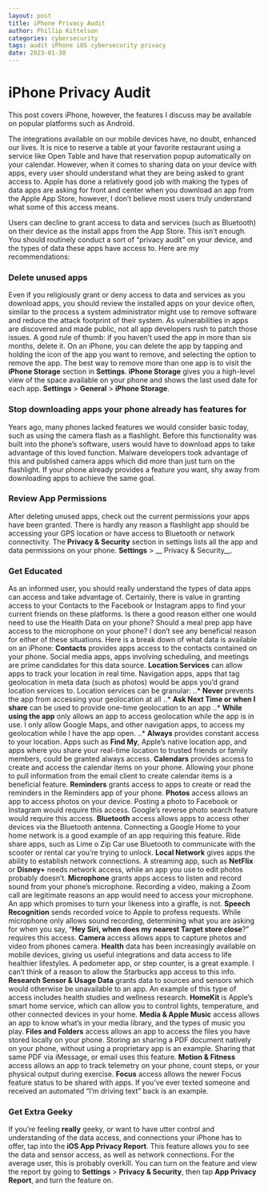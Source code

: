 ```yaml
---
layout: post
title: iPhone Privacy Audit
author: Phillip Kittelson
categories: cybersecurity
tags: audit iPhone iOS cybersecurity privacy
date: 2023-01-30
---
```

# iPhone Privacy Audit

This post covers iPhone, however, the features I discuss may be available on popular platforms such as Android.

The integrations available on our mobile devices have, no doubt, enhanced our lives. It is nice to reserve a table at your favorite restaurant using a service like Open Table and have that reservation popup automatically on your calendar. However, when it comes to sharing data on your device with apps, every user should understand what they are being asked to grant access to. Apple has done a relatively good job with making the types of data apps are asking for front and center when you download an app from the Apple App Store, however, I don’t believe most users truly understand what some of this access means.

Users can decline to grant access to data and services (such as Bluetooth) on their device as the install apps from the App Store. This isn’t enough. You should routinely conduct a sort of “privacy audit” on your device, and the types of data these apps have access to. Here are my recommendations:

### Delete unused apps
Even if you religiously grant or deny access to data and services as you download apps, you should review the installed apps on your device often, similar to the process a system administrator might use to remove software and reduce the attack footprint of their system. As vulnerabilities in apps are discovered and made public, not all app developers rush to patch those issues. A good rule of thumb: if you haven’t used the app in more than six months, delete it. On an iPhone, you can delete the app by tapping and holding the icon of the app you want to remove, and selecting the option to remove the app. The best way to remove more than one app is to visit the __iPhone Storage__ section in __Settings__. __iPhone Storage__ gives you a high-level view of the space available on your phone and shows the last used date for each app. __Settings__ > __General__ > __iPhone Storage__.

### Stop downloading apps your phone already has features for
Years ago, many phones lacked features we would consider basic today, such as using the camera flash as a flashlight. Before this functionality was built into the phone’s software, users would have to download apps to take advantage of this loved function. Malware developers took advantage of this and published camera apps which did more than just turn on the flashlight. If your phone already provides a feature you want, shy away from downloading apps to achieve the same goal.

### Review App Permissions
After deleting unused apps, check out the current permissions your apps have been granted. There is hardly any reason a flashlight app should be accessing your GPS location or have access to Bluetooth or network connectivity. The __Privacy & Security__ section in settings lists all the app and data permissions on your phone. __Settings__ > __ Privacy & Security__.

### Get Educated
As an informed user, you should really understand the types of data apps can access and take advantage of. Certainly, there is value in granting access to your Contacts to the Facebook or Instagram apps to find your current friends on these platforms. Is there a good reason either one would need to use the Health Data on your phone? Should a meal prep app have access to the microphone on your phone? I don’t see any beneficial reason for either of these situations. Here is a break down of what data is available on an iPhone:
**Contacts** provides apps access to the contacts contained on your phone. Social media apps, apps involving scheduling, and meetings are prime candidates for this data source.
**Location Services** can allow apps to track your location in real time. Navigation apps, apps that tag geolocation in meta data (such as photos) would be apps you’d grand location services to. Location services can be granular:
..* **Never** prevents the app from accessing your geolocation at all
..* **Ask Next Time or when I share** can be used to provide one-time geolocation to an app
..* **While using the app** only allows an app to access geolocation while the app is in use. I only allow Google Maps, and other navigation apps, to access my geolocation while I have the app open.
..* **Always** provides constant access to your location. Apps such as __Find My__, Apple’s native location app, and apps where you share your real-time location to trusted friends or family members, could be granted always access.
**Calendars** provides access to create and access the calendar items on your phone. Allowing your phone to pull information from the email client to create calendar items is a beneficial feature.
**Reminders** grants access to apps to create or read the reminders in the Reminders app of your phone.
**Photos** access allows an app to access photos on your device. Posting a photo to Facebook or Instagram would require this access. Google’s reverse photo search feature would require this access. 
**Bluetooth** access allows apps to access other devices via the Bluetooth antenna. Connecting a Google Home to your home network is a good example of an app requiring this feature. Ride share apps, such as Lime o Zip Car use Bluetooth to communicate with the scooter or rental car you’re trying to unlock.
**Local Network** gives apps the ability to establish network connections. A streaming app, such as __NetFlix__ or __Disney+__ needs network access, while an app you use to edit photos probably doesn’t.
**Microphone** grants apps access to listen and record sound from your phone’s microphone. Recording a video, making a Zoom call are legitimate reasons an app would need to access your microphone. An app which promises to turn your likeness into a giraffe, is not.
**Speech Recognition** sends recorded voice to Apple to profess requests. While microphone only allows sound recording, determining what you are asking for when you say, “__Hey Siri, when does my nearest Target store close__?” requires this access.
**Camera** access allows apps to capture photos and video from phones camera.
**Health** data has been increasingly available on mobile devices, giving us useful integrations and data access to life healthier lifestyles. A pedometer app, or step counter, is a great example. I can’t think of a reason to allow the Starbucks app access to this info.
**Research Sensor & Usage Data** grants data to sources and sensors which would otherwise be unavailable to an app. An example of this type of access includes health studies and wellness research.
**HomeKit** is Apple’s smart home service, which can allow you to control lights, temperature, and other connected devices in your home.
**Media & Apple Music** access allows an app to know what’s in your media library, and the types of music you play.
**Files and Folders** access allows an app to access the files you have stored locally on your phone. Storing an sharing a PDF document natively on your phone, without using a proprietary app is an example. Sharing that same PDF via iMessage, or email uses this feature.
**Motion & Fitness** access allows an app to track telemetry on your phone, count steps, or your physical output during exercise.
**Focus** access allows the newer Focus feature status to be shared with apps. If you’ve ever texted someone and received an automated “I’m driving text” back is an example.

### Get Extra Geeky
If you’re feeling __really__ geeky, or want to have utter control and understanding of the data access, and connections your iPhone has to offer, tap into the __iOS App Privacy Report__. This feature allows you to see the data and sensor access, as well as network connections. For the average user, this is probably overkill. You can turn on the feature and view the report by going to __Settings__ > __Privacy & Security__, then tap __App Privacy Report__, and turn the feature on.
